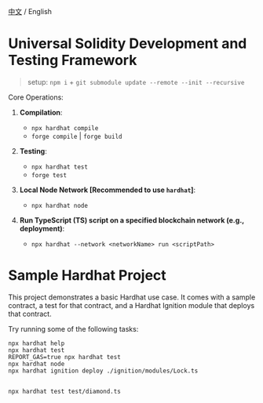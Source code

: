 [中文](https://github.com/VegieDoggie/solidity-framework-template/blob/main/README.md) / English

# Universal Solidity Development and Testing Framework

> setup: `npm i` + `git submodule update --remote --init --recursive`

Core Operations:

1. **Compilation**:
    - `npx hardhat compile`
    - `forge compile` | `forge build`

2. **Testing**:
    - `npx hardhat test`
    - `forge test`

3. **Local Node Network [Recommended to use `hardhat`]**:
    - `npx hardhat node`

4. **Run TypeScript (TS) script on a specified blockchain network (e.g., deployment)**:
    - `npx hardhat --network <networkName> run <scriptPath>`


# Sample Hardhat Project

This project demonstrates a basic Hardhat use case. It comes with a sample contract, a test for that contract, and a Hardhat Ignition module that deploys that contract.

Try running some of the following tasks:

```shell
npx hardhat help
npx hardhat test
REPORT_GAS=true npx hardhat test
npx hardhat node
npx hardhat ignition deploy ./ignition/modules/Lock.ts


npx hardhat test test/diamond.ts
```
